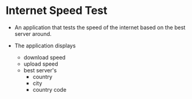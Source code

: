 # Internet Speed Test

+ An application that tests the speed of the internet based on the best server around.

+ The application displays
  + download speed
  + upload speed
  + best server's
    + country
    + city
    + country code
